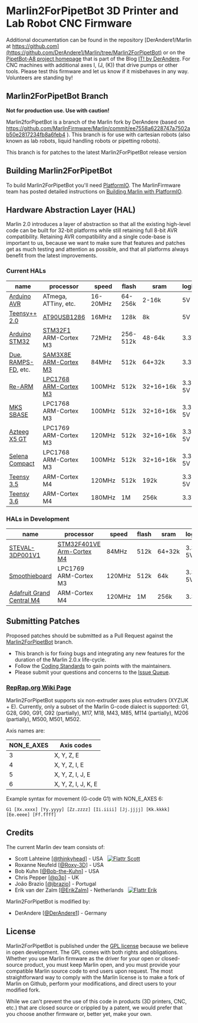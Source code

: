 ﻿# Marlin2ForPipetBot 3D Printer and Lab Robot CNC Firmware
 
Additional documentation can be found in the 
repository [DerAndere1/Marlin at https://github.com](https://github.com/DerAndere1/Marlin/tree/Marlin2ForPipetBot) 
or on the [PipetBot-A8 project homepage](https://it-by-derandere.blogspot.com/p/pipetbot-a8.html) 
that is part of the Blog [IT! by DerAndere](https://it-by-derandere.blogspot.com/). 
For CNC machines with additional axes I, (J, (K)) that drive pumps or
other tools. 
Please test this firmware and let us know if it misbehaves in any way. 
Volunteers are standing by!

## Marlin2ForPipetBot Branch

__Not for production use. Use with caution!__

Marlin2forPipetBot is a branch of the Marlin fork by DerAndere (based on https://github.com/MarlinFirmware/Marlin/commit/ee7558a6228747a7502ab50e2817234fb8a6feb4 ). This branch is for use with cartesian robots (also known as lab robots, liquid handling robots or pipetting robots).

This branch is for patches to the latest Marlin2ForPipetBot release version

## Building Marlin2ForPipetBot

To build Marlin2ForPipetBot you'll need [PlatformIO](http://docs.platformio.org/en/latest/ide.html#platformio-ide). The MarlinFirmware team has posted detailed instructions on [Building Marlin with PlatformIO](https://marlinfw.org/docs/basics/install_platformio.html).

## Hardware Abstraction Layer (HAL)

Marlin 2.0 introduces a layer of abstraction so that all the existing high-level code can be built for 32-bit platforms while still retaining full 8-bit AVR compatibility. Retaining AVR compatibility and a single code-base is important to us, because we want to make sure that features and patches get as much testing and attention as possible, and that all platforms always benefit from the latest improvements.

### Current HALs

  name|processor|speed|flash|sram|logic|fpu
  ----|---------|-----|-----|----|-----|---
  [Arduino AVR](https://www.arduino.cc/)|ATmega, ATTiny, etc.|16-20MHz|64-256k|2-16k|5V|no
  [Teensy++ 2.0](http://www.microchip.com/wwwproducts/en/AT90USB1286)|[AT90USB1286](http://www.microchip.com/wwwproducts/en/AT90USB1286)|16MHz|128k|8k|5V|no
  [Arduino STM32](https://github.com/rogerclarkmelbourne/Arduino_STM32)|[STM32F1](https://www.st.com/en/microcontrollers-microprocessors/stm32f103.html) ARM-Cortex M3|72MHz|256-512k|48-64k|3.3V|no
  [Due](https://www.arduino.cc/en/Guide/ArduinoDue), [RAMPS-FD](http://www.reprap.org/wiki/RAMPS-FD), etc.|[SAM3X8E ARM-Cortex M3](http://www.microchip.com/wwwproducts/en/ATsam3x8e)|84MHz|512k|64+32k|3.3V|no
  [Re-ARM](https://www.kickstarter.com/projects/1245051645/re-arm-for-ramps-simple-32-bit-upgrade)|[LPC1768 ARM-Cortex M3](http://www.nxp.com/products/microcontrollers-and-processors/arm-based-processors-and-mcus/lpc-cortex-m-mcus/lpc1700-cortex-m3/512kb-flash-64kb-sram-ethernet-usb-lqfp100-package:LPC1768FBD100)|100MHz|512k|32+16+16k|3.3-5V|no
  [MKS SBASE](http://forums.reprap.org/read.php?13,499322)|LPC1768 ARM-Cortex M3|100MHz|512k|32+16+16k|3.3-5V|no
  [Azteeg X5 GT](https://www.panucatt.com/azteeg_X5_GT_reprap_3d_printer_controller_p/ax5gt.htm)|LPC1769 ARM-Cortex M3|120MHz|512k|32+16+16k|3.3-5V|no
  [Selena Compact](https://github.com/Ales2-k/Selena)|LPC1768 ARM-Cortex M3|100MHz|512k|32+16+16k|3.3-5V|no
  [Teensy 3.5](https://www.pjrc.com/store/teensy35.html)|ARM-Cortex M4|120MHz|512k|192k|3.3-5V|yes
  [Teensy 3.6](https://www.pjrc.com/store/teensy36.html)|ARM-Cortex M4|180MHz|1M|256k|3.3V|yes

### HALs in Development

  name|processor|speed|flash|sram|logic|fpu
  ----|---------|-----|-----|----|-----|---
  [STEVAL-3DP001V1](http://www.st.com/en/evaluation-tools/steval-3dp001v1.html)|[STM32F401VE Arm-Cortex M4](http://www.st.com/en/microcontrollers/stm32f401ve.html)|84MHz|512k|64+32k|3.3-5V|yes
  [Smoothieboard](http://reprap.org/wiki/Smoothieboard)|LPC1769 ARM-Cortex M3|120MHz|512k|64k|3.3-5V|no
  [Adafruit Grand Central M4](https://www.adafruit.com/product/4064)|ARM-Cortex M4|120MHz|1M|256k|3.3V|yes

## Submitting Patches

Proposed patches should be submitted as a Pull Request against the [Marlin2ForPipetBot](https://github.com/MarlinFirmware/Marlin/tree/Marlin2ForPipetBot) branch.

- This branch is for fixing bugs and integrating any new features for the duration of the Marlin 2.0.x life-cycle.
- Follow the [Coding Standards](http://marlinfw.org/docs/development/coding_standards.html) to gain points with the maintainers.
- Please submit your questions and concerns to the [Issue Queue](https://github.com/DerAndere1/Marlin/issues).

### [RepRap.org Wiki Page](http://reprap.org/wiki/Marlin)

Marlin2ForPipetBot supports six non-extruder axes plus extruders (XYZIJK + E). 
Currently, only a subset of the Marlin G-code dialect is supported:
G1, G28, G90, G91, G92 (partially), M17, M18, M43, M85, M114 (partially), M206 (partially), M500, M501, M502.

Axis names are:

| NON_E_AXES | Axis codes        |
|------------|-------------------|
|           3|X, Y, Z, E         |
|           4|X, Y, Z, I, E      |
|           5|X, Y, Z, I, J, E   |
|           6|X, Y, Z, I, J, K, E|

Example syntax for movement (G-code G1) with NON_E_AXES 6: 
```
G1 [Xx.xxxx] [Yy.yyyy] [Zz.zzzz] [Ii.iiii] [Jj.jjjj] [Kk.kkkk] [Ee.eeee] [Ff.ffff]
```

## Credits

The current Marlin dev team consists of:

 - Scott Lahteine [[@thinkyhead](https://github.com/thinkyhead)] - USA &nbsp; [![Flattr Scott](http://api.flattr.com/button/flattr-badge-large.png)](https://flattr.com/submit/auto?user_id=thinkyhead&url=https://github.com/MarlinFirmware/Marlin&title=Marlin&language=&tags=github&category=software)
 - Roxanne Neufeld [[@Roxy-3D](https://github.com/Roxy-3D)] - USA
 - Bob Kuhn [[@Bob-the-Kuhn](https://github.com/Bob-the-Kuhn)] - USA
 - Chris Pepper [[@p3p](https://github.com/p3p)] - UK
 - João Brazio [[@jbrazio](https://github.com/jbrazio)] - Portugal
 - Erik van der Zalm [[@ErikZalm](https://github.com/ErikZalm)] - Netherlands &nbsp; [![Flattr Erik](http://api.flattr.com/button/flattr-badge-large.png)](https://flattr.com/submit/auto?user_id=ErikZalm&url=https://github.com/MarlinFirmware/Marlin&title=Marlin&language=&tags=github&category=software)

Marlin2ForPipetBot is modified by:

 - DerAndere [[@DerAndere1](https://github.com/DerAndere1)] - Germany

## License

Marlin2ForPipetBot is published under the [GPL license](https://github.com/DerAndere1/Marlin/blob/Marlin2ForPipetBot/LICENSE) because we believe in open development. The GPL comes with both rights and obligations. Whether you use Marlin firmware as the driver for your open or closed-source product, you must keep Marlin open, and you must provide your compatible Marlin source code to end users upon request. The most straightforward way to comply with the Marlin license is to make a fork of Marlin on Github, perform your modifications, and direct users to your modified fork.

While we can't prevent the use of this code in products (3D printers, CNC, etc.) that are closed source or crippled by a patent, we would prefer that you choose another firmware or, better yet, make your own.
